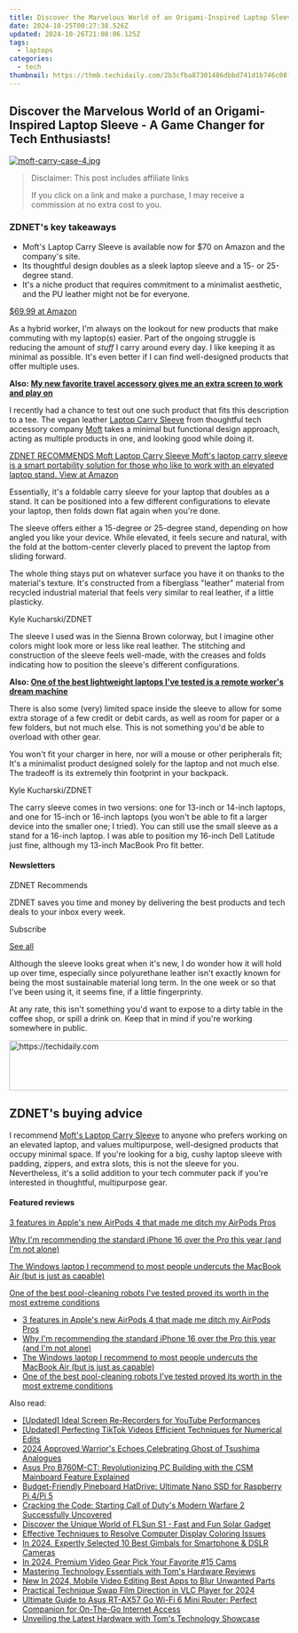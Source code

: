 ```yaml
---
title: Discover the Marvelous World of an Origami-Inspired Laptop Sleeve - A Game Changer for Tech Enthusiasts!
date: 2024-10-25T00:27:38.526Z
updated: 2024-10-26T21:08:06.125Z
tags:
  - laptops
categories:
  - tech
thumbnail: https://thmb.techidaily.com/2b3cfba87301486dbbd741d1b746c08f2612d680177b5f240dd8a8230542393a.jpg
---
```


## Discover the Marvelous World of an Origami-Inspired Laptop Sleeve - A Game Changer for Tech Enthusiasts!

[![moft-carry-case-4.jpg](https://www.zdnet.com/a/img/2024/10/02/189c977d-b5f0-4b19-8ad9-1cd4ea3c361d/moft-carry-case-4.jpg)](https://buy.geni.us/Proxy.ashx?TSID=368250&GR%5FURL=https%3A%2F%2Fwww.amazon.com%2Fdp%2FB08DRBFCNK%3FlinkCode%3Dogi%26th%3D1%26psc%3D1%26tag%3Dzd-buy-button-20%26ascsubtag%3D%5F%5FCOM%5FCLICK%5FID%5F%5F%7C0448570a-f56c-49b4-a89c-1b526ce929d5%7Cdtp&dtb=1) 

>  Disclaimer: This post includes affiliate links
>
>  If you click on a link and make a purchase, I may receive a commission at no extra cost to you.
>

### ZDNET's key takeaways

* Moft's Laptop Carry Sleeve is available now for $70 on Amazon and the company's site.
* Its thoughtful design doubles as a sleek laptop sleeve and a 15- or 25-degree stand.
* It's a niche product that requires commitment to a minimalist aesthetic, and the PU leather might not be for everyone.

[$69.99 at Amazon](https://buy.geni.us/Proxy.ashx?TSID=368250&GR%5FURL=https%3A%2F%2Fwww.amazon.com%2Fdp%2FB08DRBFCNK%3FlinkCode%3Dogi%26th%3D1%26psc%3D1%26tag%3Dzd-buy-button-20%26ascsubtag%3D%5F%5FCOM%5FCLICK%5FID%5F%5F%7C0448570a-f56c-49b4-a89c-1b526ce929d5%7Cdtp&dtb=1)

As a hybrid worker, I'm always on the lookout for new products that make commuting with my laptop(s) easier. Part of the ongoing struggle is reducing the amount of _stuff_ I carry around every day. I like keeping it as minimal as possible. It's even better if I can find well-designed products that offer multiple uses.

**Also: [My new favorite travel accessory gives me an extra screen to work and play on](https://www.zdnet.com/education/computers-tech/my-new-favorite-travel-accessory-gives-me-an-extra-screen-to-work-and-play-on/)**

I recently had a chance to test out one such product that fits this description to a tee. The vegan leather [Laptop Carry Sleeve](https://buy.geni.us/Proxy.ashx?TSID=368250&GR%5FURL=https%3A%2F%2Fwww.amazon.com%2FMOFT-Computer-Expandable-Adjustable-Ultra-Slim%2Fdp%2FB08DR93Z54%3Ftag%3Dzd-buy-button-20%26ascsubtag%3D%5F%5FCOM%5FCLICK%5FID%5F%5F%7C0448570a-f56c-49b4-a89c-1b526ce929d5%7Cdtp&dtb=1) from thoughtful tech accessory company [Moft](https://www.moft.us/) takes a minimal but functional design approach, acting as multiple products in one, and looking good while doing it. 

[ZDNET RECOMMENDS Moft Laptop Carry Sleeve Moft's laptop carry sleeve is a smart portability solution for those who like to work with an elevated laptop stand. View at Amazon](https://buy.geni.us/Proxy.ashx?TSID=368250&GR%5FURL=https%3A%2F%2Fwww.amazon.com%2FMOFT-Computer-Expandable-Adjustable-Ultra-Slim%2Fdp%2FB08DRBFCNK%3Ftag%3Dzd-buy-button-20%26ascsubtag%3D%5F%5FCOM%5FCLICK%5FID%5F%5F%7C0448570a-f56c-49b4-a89c-1b526ce929d5%7Cdtp&dtb=1)

Essentially, it's a foldable carry sleeve for your laptop that doubles as a stand. It can be positioned into a few different configurations to elevate your laptop, then folds down flat again when you're done. 

The sleeve offers either a 15-degree or 25-degree stand, depending on how angled you like your device. While elevated, it feels secure and natural, with the fold at the bottom-center cleverly placed to prevent the laptop from sliding forward. 

The whole thing stays put on whatever surface you have it on thanks to the material's texture. It's constructed from a fiberglass "leather" material from recycled industrial material that feels very similar to real leather, if a little plasticky. 

Kyle Kucharski/ZDNET

The sleeve I used was in the Sienna Brown colorway, but I imagine other colors might look more or less like real leather. The stitching and construction of the sleeve feels well-made, with the creases and folds indicating how to position the sleeve's different configurations.

**Also: [One of the best lightweight laptops I've tested is a remote worker's dream machine](https://www.zdnet.com/article/one-of-the-best-lightweight-laptops-ive-tested-is-a-remote-workers-dream-machine/)**

There is also some (very) limited space inside the sleeve to allow for some extra storage of a few credit or debit cards, as well as room for paper or a few folders, but not much else. This is not something you'd be able to overload with other gear.

You won't fit your charger in here, nor will a mouse or other peripherals fit; It's a minimalist product designed solely for the laptop and not much else. The tradeoff is its extremely thin footprint in your backpack.

Kyle Kucharski/ZDNET

The carry sleeve comes in two versions: one for 13-inch or 14-inch laptops, and one for 15-inch or 16-inch laptops (you won't be able to fit a larger device into the smaller one; I tried). You can still use the small sleeve as a stand for a 16-inch laptop. I was able to position my 16-inch Dell Latitude just fine, although my 13-inch MacBook Pro fit better. 

#### Newsletters

ZDNET Recommends

ZDNET saves you time and money by delivering the best products and tech deals to your inbox every week.

 Subscribe

[See all](https://www.zdnet.com/newsletters/)

Although the sleeve looks great when it's new, I do wonder how it will hold up over time, especially since polyurethane leather isn't exactly known for being the most sustainable material long term. In the one week or so that I've been using it, it seems fine, if a little fingerprinty.

At any rate, this isn't something you'd want to expose to a dirty table in the coffee shop, or spill a drink on. Keep that in mind if you're working somewhere in public.

<!-- affiliate ads begin -->
<a href="https://appsumo.8odi.net/c/5597632/2052062/7443" target="_top" id="2052062">
  <img src="//a.impactradius-go.com/display-ad/7443-2052062" border="0" alt="https://techidaily.com" width="728" height="90"/>
</a>
<img height="0" width="0" src="https://appsumo.8odi.net/i/5597632/2052062/7443" style="position:absolute;visibility:hidden;" border="0" />
<!-- affiliate ads end -->

## ZDNET's buying advice

I recommend [Moft's Laptop Carry Sleeve](https://buy.geni.us/Proxy.ashx?TSID=368250&GR%5FURL=https%3A%2F%2Fwww.amazon.com%2FMOFT-Computer-Expandable-Adjustable-Ultra-Slim%2Fdp%2FB08DRBFCNK%3Ftag%3Dzd-buy-button-20%26ascsubtag%3D%5F%5FCOM%5FCLICK%5FID%5F%5F%7C0448570a-f56c-49b4-a89c-1b526ce929d5%7Cdtp&dtb=1) to anyone who prefers working on an elevated laptop, and values multipurpose, well-designed products that occupy minimal space. If you're looking for a big, cushy laptop sleeve with padding, zippers, and extra slots, this is not the sleeve for you. Nevertheless, it's a solid addition to your tech commuter pack if you're interested in thoughtful, multipurpose gear.

#### Featured reviews

[3 features in Apple's new AirPods 4 that made me ditch my AirPods Pros](https://www.zdnet.com/article/3-features-in-apples-new-airpods-4-that-made-me-ditch-my-airpods-pros/ "3 features in Apple's new AirPods 4 that made me ditch my AirPods Pros")

[Why I'm recommending the standard iPhone 16 over the Pro this year (and I'm not alone)](https://www.zdnet.com/article/why-im-recommending-the-standard-iphone-16-over-the-pro-this-year-and-im-not-alone/ "Why I'm recommending the standard iPhone 16 over the Pro this year (and I'm not alone)")

[The Windows laptop I recommend to most people undercuts the MacBook Air (but is just as capable)](https://www.zdnet.com/article/the-windows-laptop-i-recommend-to-most-people-undercuts-the-macbook-air-but-is-just-as-capable/ "The Windows laptop I recommend to most people undercuts the MacBook Air (but is just as capable)")

[One of the best pool-cleaning robots I've tested proved its worth in the most extreme conditions](https://www.zdnet.com/article/one-of-the-best-pool-cleaning-robots-ive-tested-is-450-off-for-prime-day/ "One of the best pool-cleaning robots I've tested proved its worth in the most extreme conditions")

* [3 features in Apple's new AirPods 4 that made me ditch my AirPods Pros](https://www.zdnet.com/article/3-features-in-apples-new-airpods-4-that-made-me-ditch-my-airpods-pros/ "3 features in Apple's new AirPods 4 that made me ditch my AirPods Pros")
* [Why I'm recommending the standard iPhone 16 over the Pro this year (and I'm not alone)](https://www.zdnet.com/article/why-im-recommending-the-standard-iphone-16-over-the-pro-this-year-and-im-not-alone/ "Why I'm recommending the standard iPhone 16 over the Pro this year (and I'm not alone)")
* [The Windows laptop I recommend to most people undercuts the MacBook Air (but is just as capable)](https://www.zdnet.com/article/the-windows-laptop-i-recommend-to-most-people-undercuts-the-macbook-air-but-is-just-as-capable/ "The Windows laptop I recommend to most people undercuts the MacBook Air (but is just as capable)")
* [One of the best pool-cleaning robots I've tested proved its worth in the most extreme conditions](https://www.zdnet.com/article/one-of-the-best-pool-cleaning-robots-ive-tested-is-450-off-for-prime-day/ "One of the best pool-cleaning robots I've tested proved its worth in the most extreme conditions")

<ins class="adsbygoogle"
     style="display:block"
     data-ad-format="autorelaxed"
     data-ad-client="ca-pub-7571918770474297"
     data-ad-slot="1223367746"></ins>

<ins class="adsbygoogle"
     style="display:block"
     data-ad-client="ca-pub-7571918770474297"
     data-ad-slot="8358498916"
     data-ad-format="auto"
     data-full-width-responsive="true"></ins>

<span class="atpl-alsoreadstyle">Also read:</span>
<div><ul>
<li><a href="https://youtube-data.techidaily.com/ed-ideal-screen-re-recorders-for-youtube-performances/"><u>[Updated] Ideal Screen Re-Recorders for YouTube Performances</u></a></li>
<li><a href="https://extra-support.techidaily.com/updated-perfecting-tiktok-videos-efficient-techniques-for-numerical-edits/"><u>[Updated] Perfecting TikTok Videos Efficient Techniques for Numerical Edits</u></a></li>
<li><a href="https://video-screen-grab.techidaily.com/2024-approved-warriors-echoes-celebrating-ghost-of-tsushima-analogues/"><u>2024 Approved Warrior's Echoes Celebrating Ghost of Tsushima Analogues</u></a></li>
<li><a href="https://hardware-reviews.techidaily.com/asus-pro-b760m-ct-revolutionizing-pc-building-with-the-csm-mainboard-feature-explained/"><u>Asus Pro B760M-CT: Revolutionizing PC Building with the CSM Mainboard Feature Explained</u></a></li>
<li><a href="https://hardware-reviews.techidaily.com/budget-friendly-pineboard-hatdrive-ultimate-nano-ssd-for-raspberry-pi-4pi-5/"><u>Budget-Friendly Pineboard HatDrive: Ultimate Nano SSD for Raspberry Pi 4/Pi 5</u></a></li>
<li><a href="https://win-able.techidaily.com/cracking-the-code-starting-call-of-dutys-modern-warfare-2-successfully-uncovered/"><u>Cracking the Code: Starting Call of Duty's Modern Warfare 2 Successfully Uncovered</u></a></li>
<li><a href="https://hardware-reviews.techidaily.com/discover-the-unique-world-of-flsun-s1-fast-and-fun-solar-gadget/"><u>Discover the Unique World of FLSun S1 - Fast and Fun Solar Gadget</u></a></li>
<li><a href="https://techno-recovery.techidaily.com/effective-techniques-to-resolve-computer-display-coloring-issues/"><u>Effective Techniques to Resolve Computer Display Coloring Issues</u></a></li>
<li><a href="https://some-techniques.techidaily.com/in-2024-expertly-selected-10-best-gimbals-for-smartphone-and-dslr-cameras/"><u>In 2024, Expertly Selected 10 Best Gimbals for Smartphone & DSLR Cameras</u></a></li>
<li><a href="https://extra-support.techidaily.com/in-2024-premium-video-gear-pick-your-favorite-15-cams/"><u>In 2024, Premium Video Gear Pick Your Favorite #15 Cams</u></a></li>
<li><a href="https://hardware-reviews.techidaily.com/mastering-technology-essentials-with-toms-hardware-reviews/"><u>Mastering Technology Essentials with Tom's Hardware Reviews</u></a></li>
<li><a href="https://ai-video-apps.techidaily.com/new-in-2024-mobile-video-editing-best-apps-to-blur-unwanted-parts/"><u>New In 2024, Mobile Video Editing Best Apps to Blur Unwanted Parts</u></a></li>
<li><a href="https://digital-screen-recording.techidaily.com/practical-technique-swap-film-direction-in-vlc-player-for-2024/"><u>Practical Technique Swap Film Direction in VLC Player for 2024</u></a></li>
<li><a href="https://hardware-reviews.techidaily.com/ultimate-guide-to-asus-rt-ax57-go-wi-fi-6-mini-router-perfect-companion-for-on-the-go-internet-access/"><u>Ultimate Guide to Asus RT-AX57 Go Wi-Fi 6 Mini Router: Perfect Companion for On-The-Go Internet Access</u></a></li>
<li><a href="https://hardware-reviews.techidaily.com/unveiling-the-latest-hardware-with-toms-technology-showcase/"><u>Unveiling the Latest Hardware with Tom's Technology Showcase</u></a></li>
</ul></div>

